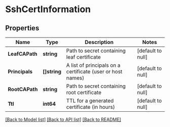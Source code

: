 # SshCertInformation

## Properties
Name | Type | Description | Notes
------------ | ------------- | ------------- | -------------
**LeafCAPath** | **string** | Path to secret containing leaf certificate | [default to null]
**Principals** | **[]string** | A list of principals on a certificate (user or host names) | [default to null]
**RootCAPath** | **string** | Path to secret containing root certificate | [default to null]
**Ttl** | **int64** | TTL for a generated certificate (in hours) | [default to null]

[[Back to Model list]](../README.md#documentation-for-models) [[Back to API list]](../README.md#documentation-for-api-endpoints) [[Back to README]](../README.md)


